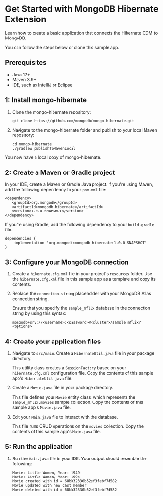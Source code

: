 # Get Started with MongoDB Hibernate Extension

Learn how to create a basic application that connects the Hibernate ODM
to MongoDB.

You can follow the steps below or clone this sample app.

## Prerequisites

- Java 17+
- Maven 3.9+
- IDE, such as IntelliJ or Eclipse

## 1: Install mongo-hibernate

1. Clone the mongo-hibernate repository:
    ```
    git clone https://github.com/mongodb/mongo-hibernate.git
    ```
2. Navigate to the mongo-hibernate folder and publish to your local Maven repository:
   ```
   cd mongo-hibernate
   ./gradlew publishToMavenLocal
   ```
You now have a local copy of mongo-hibernate.

## 2: Create a Maven or Gradle project

In your IDE, create a Maven or Gradle Java project.
If you're using Maven, add the following dependency to your
`pom.xml` file:

```
<dependency>
   <groupId>org.mongodb</groupId>
   <artifactId>mongodb-hibernate</artifactId>
   <version>1.0.0-SNAPSHOT</version>
</dependency>
```

If you're using Gradle, add the following dependency to
your `build.gradle` file:

```
dependencies {
    implementation 'org.mongodb:mongodb-hibernate:1.0.0-SNAPSHOT'
}
```
## 3: Configure your MongoDB connection

1. Create a `hibernate.cfg.xml` file in your project's `resources` folder.
   Use the `hibernate.cfg.xml` file in this sample app as a template
   and copy its contents.

2. Replace the `connection-string` placeholder with your MongoDB Atlas connection string.

   Ensure that you specify the `sample_mflix` database in the connection string by
   using this syntax:

   ```
   mongodb+srv://<username>:<password>@<cluster>/sample_mflix?<options>
   ```

## 4: Create your application files

1. Navigate to `src/main`. Create a `HibernateUtil.java` file in your package directory.

   This utility class creates a `SessionFactory` based on your `hibernate.cfg.xml`
   configuration file. Copy the contents of this sample app's `HibernateUtil.java` file.

2. Create a `Movie.java` file in your package directory.

   This file defines your `Movie` entity class, which represents the `sample_mflix.movies`
   sample collection. Copy the contents of this sample app's `Movie.java` file.

2. Edit your `Main.java` file to interact with the database.

   This file runs CRUD operations on the `movies` collection. Copy the contents of this sample
   app's `Main.java` file.

## 5: Run the application

1. Run the `Main.java` file in your IDE. Your output should resemble the following:

   ```
   Movie: Little Women, Year: 1949
   Movie: Little Women, Year: 1994
   Movie created with id = 68bb32330b52ef3febf7d582
   Movie updated with new cast member
   Movie deleted with id = 68bb32330b52ef3febf7d582
   ```